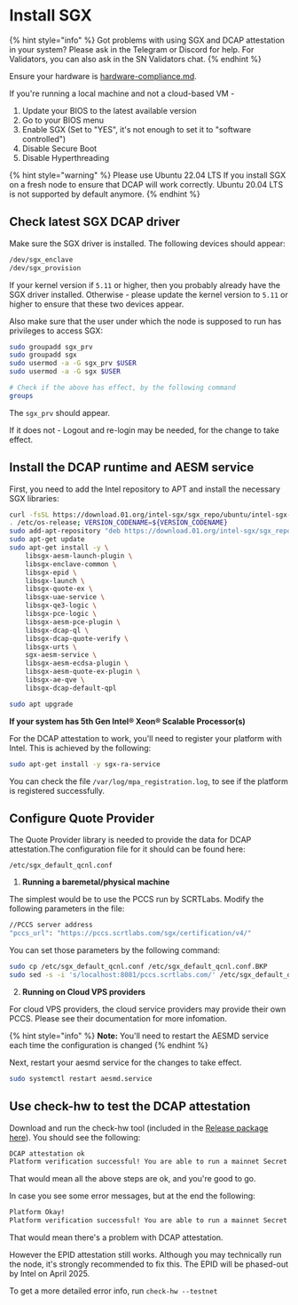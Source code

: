 # Install SGX

{% hint style="info" %}
Got problems with using SGX and DCAP attestation in your system? Please ask in the Telegram or Discord for help. For Validators, you can also ask in the SN Validators chat.
{% endhint %}

Ensure your hardware is [hardware-compliance.md](../hardware-setup/hardware-compliance.md "mention").

If you're running a local machine and not a cloud-based VM -

1. Update your BIOS to the latest available version
2. Go to your BIOS menu
3. Enable SGX (Set to "YES", it's not enough to set it to "software controlled")
4. Disable Secure Boot
5. Disable Hyperthreading

{% hint style="warning" %}
Please use Ubuntu 22.04 LTS If you install SGX on a fresh node to ensure that DCAP will work correctly. Ubuntu 20.04 LTS is not supported by default anymore.
{% endhint %}

## Check latest SGX DCAP driver

Make sure the SGX driver is installed. The following devices should appear:

```bash
/dev/sgx_enclave
/dev/sgx_provision
```

If your kernel version if `5.11` or higher, then you probably already have the SGX driver installed. Otherwise - please update the kernel version to `5.11` or higher to ensure that these two devices appear.&#x20;

Also make sure that the user under which the node is supposed to run has privileges to access SGX:

```bash
sudo groupadd sgx_prv
sudo groupadd sgx
sudo usermod -a -G sgx_prv $USER
sudo usermod -a -G sgx $USER

# Check if the above has effect, by the following command
groups
```

The `sgx_prv` should appear.&#x20;

If it does not - Logout and re-login may be needed, for the change to take effect.

## Install the DCAP runtime and AESM service

First, you need to add the Intel repository to APT and install the necessary SGX libraries:

```bash
curl -fsSL https://download.01.org/intel-sgx/sgx_repo/ubuntu/intel-sgx-deb.key | sudo apt-key add -
. /etc/os-release; VERSION_CODENAME=${VERSION_CODENAME}
sudo add-apt-repository "deb https://download.01.org/intel-sgx/sgx_repo/ubuntu $VERSION_CODENAME main"
sudo apt-get update
sudo apt-get install -y \
    libsgx-aesm-launch-plugin \
    libsgx-enclave-common \
    libsgx-epid \
    libsgx-launch \
    libsgx-quote-ex \
    libsgx-uae-service \
    libsgx-qe3-logic \
    libsgx-pce-logic \
    libsgx-aesm-pce-plugin \
    libsgx-dcap-ql \
    libsgx-dcap-quote-verify \
    libsgx-urts \
    sgx-aesm-service \
    libsgx-aesm-ecdsa-plugin \
    libsgx-aesm-quote-ex-plugin \
    libsgx-ae-qve \
    libsgx-dcap-default-qpl	

sudo apt upgrade
```

**If your system has 5th Gen Intel® Xeon® Scalable Processor(s)**

For the DCAP attestation to work, you'll need to register your platform with Intel. This is achieved by the following:

```bash
sudo apt-get install -y sgx-ra-service
```

You can check the file `/var/log/mpa_registration.log`, to see if the platform is registered successfully.

## Configure Quote Provider

The Quote Provider library is needed to provide the data for DCAP attestation.The configuration file for it should can be found here:

`/etc/sgx_default_qcnl.conf`

1. **Running a baremetal/physical machine**

The simplest would be to use the PCCS run by SCRTLabs. Modify the following parameters in the file:

```bash
//PCCS server address
"pccs_url": "https://pccs.scrtlabs.com/sgx/certification/v4/"
```

You can set those parameters by the following command:

```bash
sudo cp /etc/sgx_default_qcnl.conf /etc/sgx_default_qcnl.conf.BKP
sudo sed -s -i 's/localhost:8081/pccs.scrtlabs.com/' /etc/sgx_default_qcnl.conf
```

2. **Running on Cloud VPS providers**&#x20;

For cloud VPS providers, the cloud service providers may provide their own PCCS. Please see their documentation for more infomation.

{% hint style="info" %}
**Note:** You'll need to restart the AESMD service each time the configuration is changed
{% endhint %}

Next, restart your aesmd service for the changes to take effect.

```bash
sudo systemctl restart aesmd.service
```

## Use check-hw to test the DCAP attestation

Download and run the check-hw tool (included in the [Release package here](https://github.com/scrtlabs/SecretNetwork/releases/tag/v1.13.0-rc.2)). You should see the following:

```bash
DCAP attestation ok
Platform verification successful! You are able to run a mainnet Secret node
```

That would mean all the above steps are ok, and you're good to go.

In case you see some error messages, but at the end the following:

```bash
Platform Okay!
Platform verification successful! You are able to run a mainnet Secret node
```

That would mean there's a problem with DCAP attestation.&#x20;

However the EPID attestation still works. Although you may technically run the node, it's strongly recommended to fix this. The EPID will be phased-out by Intel on April 2025.

To get a more detailed error info, run `check-hw --testnet`
